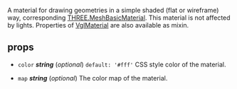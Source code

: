 A material for drawing geometries in a simple shaded (flat or wireframe) way, corresponding [THREE.MeshBasicMaterial](https://threejs.org/docs/index.html#api/materials/MeshBasicMaterial). This material is not affected by lights. Properties of [VglMaterial](vgl-material) are also available as mixin. 



## props 
- `color` ***string*** (*optional*) `default: '#fff'` 
CSS style color of the material. 

- `map` ***string*** (*optional*) 
The color map of the material. 



